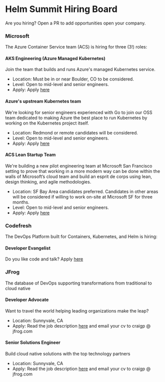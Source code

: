 # Helm Summit Hiring Board

Are you hiring? Open a PR to add opportunities open your company.

### Microsoft
The Azure Container Service team (ACS) is hiring for three (3!) roles:
#### AKS Engineering (Azure Managed Kubernetes) 
Join the team that builds and runs Azure's managed Kubernetes service. 
- Location: Must be in or near Boulder, CO to be considered. 
- Level: Open to mid-level and senior engineers.
- Apply: Apply [here](https://careers.microsoft.com/jobdetails.aspx?ss=&pg=0&so=&rw=7&jid=348046&jlang=EN&pp=SS)

#### Azure's upstream Kubernetes team
We're looking for senior engineers experienced with Go to join our OSS team dedicated to making Azure the best 
place to run Kubernetes by working on the Kubernetes project itself. 
- Location: Redmond or remote candidates will be considered. 
- Level: Open to mid-level and senior engineers.
- Apply: Apply [here](https://careers.microsoft.com/jobdetails.aspx?ss=&pg=0&so=&rw=3&jid=348192&jlang=EN&pp=SS)

#### ACS Lean Startup Team 
We're building a new pilot engineering team at Microsoft San Francisco setting to prove that working in a more 
modern way can be done within the walls of Microsoft’s cloud team and build an esprit de corps using lean, 
design thinking, and agile methodologies.
- Location: SF Bay Area candidates preferred. Candidates in other areas will be considered if willing to work on-site at Microsoft 
SF for three months. 
- Level: Open to mid-level and senior engineers.
- Apply: Apply [here](https://careers.microsoft.com/jobdetails.aspx?ss=&pg=0&so=&rw=1&jid=347392&jlang=EN&pp=SS)

### Codefresh
The DevOps Platform built for Containers, Kubernetes, and Helm is hiring:
#### Developer Evangelist
Do you like code and talk? Apply [here](https://codefresh.io/developer-evangelist/)

### JFrog
The database of DevOps supporting transformations from traditional to cloud native
#### Developer Advocate
Want to travel the world helping leading organizations make the leap?
- Location: Sunnyvale, CA
- Apply: Read the job description [here](https://join.jfrog.com/job/?job=847935) and email your cv to craigp @ jfrog.com
#### Senior Solutions Engineer
Build cloud native solutions with the top technology partners
- Location: Sunnyvale, CA
- Apply: Read the job description [here](https://join.jfrog.com/job/?job=847935) and email your cv to craigp @ jfrog.com

